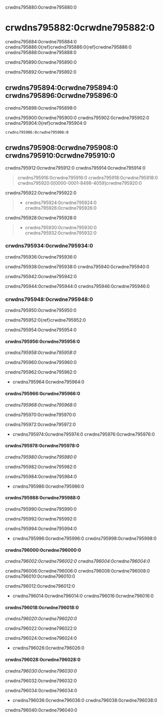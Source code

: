 crwdns795880:0crwdne795880:0
# crwdns795882:0crwdne795882:0

crwdns795884:0crwdne795884:0 crwdns795886:0{ref}crwdnd795886:0{ref}crwdne795886:0 crwdns795888:0crwdne795888:0

crwdns795890:0crwdne795890:0

crwdns795892:0crwdne795892:0

## crwdns795894:0crwdne795894:0 crwdns795896:0crwdne795896:0

crwdns795898:0crwdne795898:0

crwdns795900:0crwdne795900:0 crwdns795902:0crwdne795902:0 crwdns795904:0{ref}crwdne795904:0

```{figure} ../../figures/allcontributorsbot-emoji.png
crwdns795906:0crwdne795906:0
```

## crwdns795908:0crwdne795908:0 crwdns795910:0crwdne795910:0

crwdns795912:0crwdne795912:0 crwdns795914:0crwdne795914:0

> crwdns795916:0crwdne795916:0 crwdns795918:0crwdne795918:0 crwdns795920:0[0000-0001-8498-4059]crwdne795920:0

crwdns795922:0crwdne795922:0
> * crwdns795924:0crwdne795924:0 crwdns795926:0crwdne795926:0

crwdns795928:0crwdne795928:0
> * crwdns795930:0crwdne795930:0 crwdns795932:0crwdne795932:0

### crwdns795934:0crwdne795934:0

crwdns795936:0crwdne795936:0

crwdns795938:0crwdne795938:0 crwdns795940:0crwdne795940:0

crwdns795942:0crwdne795942:0

crwdns795944:0crwdne795944:0 crwdns795946:0crwdne795946:0

### crwdns795948:0crwdne795948:0

crwdns795950:0crwdne795950:0

crwdns795952:0{ref}crwdne795952:0

crwdns795954:0crwdne795954:0

#### crwdns795956:0crwdne795956:0

*crwdns795958:0crwdne795958:0*

crwdns795960:0crwdne795960:0

crwdns795962:0crwdne795962:0

* crwdns795964:0crwdne795964:0

#### crwdns795966:0crwdne795966:0

*crwdns795968:0crwdne795968:0*

crwdns795970:0crwdne795970:0

crwdns795972:0crwdne795972:0

* crwdns795974:0crwdne795974:0 crwdns795976:0crwdne795976:0

#### crwdns795978:0crwdne795978:0

*crwdns795980:0crwdne795980:0*

crwdns795982:0crwdne795982:0

crwdns795984:0crwdne795984:0

* crwdns795986:0crwdne795986:0

#### crwdns795988:0crwdne795988:0

crwdns795990:0crwdne795990:0

crwdns795992:0crwdne795992:0

crwdns795994:0crwdne795994:0

* crwdns795996:0crwdne795996:0 crwdns795998:0crwdne795998:0

#### crwdns796000:0crwdne796000:0

*crwdns796002:0crwdne796002:0 crwdns796004:0crwdne796004:0*

crwdns796006:0crwdne796006:0 crwdns796008:0crwdne796008:0 crwdns796010:0crwdne796010:0

crwdns796012:0crwdne796012:0

* crwdns796014:0crwdne796014:0 crwdns796016:0crwdne796016:0

#### crwdns796018:0crwdne796018:0

*crwdns796020:0crwdne796020:0*

crwdns796022:0crwdne796022:0

crwdns796024:0crwdne796024:0

* crwdns796026:0crwdne796026:0

#### crwdns796028:0crwdne796028:0

*crwdns796030:0crwdne796030:0*

crwdns796032:0crwdne796032:0

crwdns796034:0crwdne796034:0

* crwdns796036:0crwdne796036:0 crwdns796038:0crwdne796038:0

crwdns796040:0crwdne796040:0
